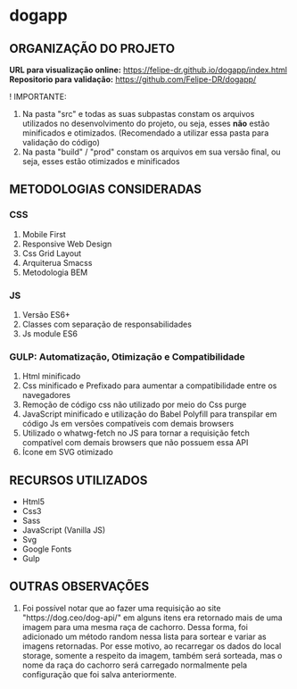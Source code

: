 # dogapp


<h2>ORGANIZAÇÃO DO PROJETO</h2>

<b>URL para visualização online:</b> https://felipe-dr.github.io/dogapp/index.html
<br>
<b>Repositorio para validação:</b> https://github.com/Felipe-DR/dogapp/
 
! IMPORTANTE:
<ol>
<li>Na pasta "src" e todas as suas subpastas constam os arquivos utilizados no desenvolvimento do projeto,
ou seja, esses <b>não</b> estão minificados e otimizados. (Recomendado a utilizar essa pasta para validação do código)
</li>
<li>
Na pasta "build" / "prod" constam os arquivos em sua versão final, ou seja, esses estão otimizados e minificados
</li>
</ol>

<h2>METODOLOGIAS CONSIDERADAS</h2>

<h3>CSS</h3>
<ol>
<li>Mobile First</li>
<li>Responsive Web Design</li>
<li>Css Grid Layout</li>
<li>Arquiterua Smacss</li>
<li>Metodologia BEM</li>
</ol>

<h3>JS</h3>
<ol>
<li>Versão ES6+</li>
<li>Classes com separação de responsabilidades</li>
<li>Js module ES6</li>
</ol>

<h3>GULP: Automatização, Otimização e Compatibilidade</h3>
<ol>
<li>Html minificado</li>
<li>Css minificado e Prefixado para aumentar a compatibilidade entre os navegadores</li>
<li>Remoção de código css não utilizado por meio do Css purge</li>
<li>JavaScript minificado e utilização do Babel Polyfill para transpilar em código Js em versões compatíveis com demais browsers</li>
<li>Utilizado o whatwg-fetch no JS para tornar a requisição fetch compatível com demais browsers que não possuem essa API</li>
<li>Ícone em SVG otimizado</li>
</ol>

<h2>RECURSOS UTILIZADOS</h2>

<ul>
<li>Html5</li>
<li>Css3</li>
<li>Sass</li>
<li>JavaScript (Vanilla JS)</li>
<li>Svg</li>
<li>Google Fonts</li>
<li>Gulp</li>
</ul>

<h2>OUTRAS OBSERVAÇÕES</h2>

<ol>
<li>Foi possível notar que ao fazer uma requisição ao site "https://dog.ceo/dog-api/" em alguns itens era retornado
mais de uma imagem para uma mesma raça de cachorro. Dessa forma, foi adicionado um método random nessa lista para sortear e variar
as imagens retornadas. Por esse motivo, ao recarregar os dados do local storage, somente a respeito da imagem, também será sorteada,
mas o nome da raça do cachorro será carregado normalmente pela configuração que foi salva anteriormente.
</li>
</ol>
